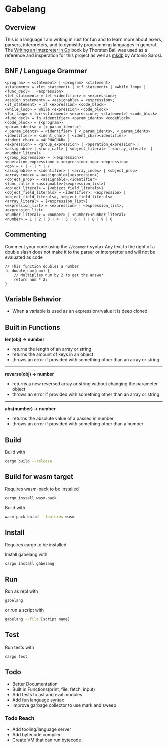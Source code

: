 # Gabelang

## Overview

This is a language I am writing in rust for fun and to learn more about lexers, parsers, interpreters, and to dymistify programming languages in general.
The [Writing an Interpreter in Go](interpreterbook.com) book by Thorsten Ball was used as a reference and insperation for this project as well as [mkdb](github.com/antoniosarosi/mkdb) by Antonio Sarosi.

## BNF / Language Grammer

```bnf
<program> = <statement> | <program> <statement>
<statement> = <let_statement> | <if_statement> | <while_loop> | <func_decl> | <expression>
<let_statement> = let <identifier> = <expression>;
<assign_statement> = <assignable> = <expression>;
<if_statement> = if <expression> <code_block>
<while_loop> = while <expression> <code_block>
<for_loop> = for(<statement> <expression>; <statement>) <code_block>
<func_decl> = fn <identifier> <param_idents> <codeblock>
<code_block> = {<program>}
<param_idents> = (<_param_idents>)
<_param_idents> = <identifier> | <_param_idents>, <_param_idents>
<identifier> = <ident_char> | <ident_char><identifier>
<indent_char> = <ALPHACHAR> | _
<expression> = <group_expression> | <operation_expression> | <assignable> | <func_call> | <object_literal> | <array_literal>  | <number_literal>
<group_expression> = (<expression>)
<operation_expression> = <expression> <op> <expression>
<op> = + | - | * | /
<assignable> = <identifier> | <array_index> | <object_prop>
<array_index> = <assignable>[<expression>]
<object_prop> = <assignable>.<identifier>
<func_call> = <assignable>(<expression_list>)
<object_literal> = {<object_field_literals>}
<object_field_literals> = <identifier>: <expression> | <object_field_literals>, <object_field_literals>
<array_literal> = [<expression_list>]
<expression_list> = <expression> | <expression_list>, <expression_list>
<number_literal> = <number> | <number><number_literal>
<number> = 1 | 2 | 3 | 4 | 5 | 6 | 7 | 8 | 9 | 0
```

## Commenting

Comment your code using the `//comment` syntax
Any text to the right of a double slash does not make it to the parser or interpretter and will not be evaluated as code

```
// This function doubles a number
fn double_num(num) {
    // Multiplies num by 2 to get the answer
    return num * 2;
}
```

## Variable Behavior

- When a variable is used as an expression/rvalue it is deep cloned

## Built in Functions

**len(obj) -> number**

- returns the length of an array or string
- returns the amount of keys in an object
- throws an error if provided with something other than an array or string

___

**reverse(obj) -> number**

- returns a new reversed array or string without changing the parameter object
- throws an error if provided with something other than an array or string

___

**abs(number) -> number**

- returns the absolute value of a passed in number
- throws an error if provided with something other than a number

## Build

Build with
```sh
cargo build --release
```

## Build for wasm target

Requires wasm-pack to be installed
```sh
cargo install wasm-pack
```

Build with
```sh
wasm-pack build --features wasm
```

## Install

Requires cargo to be installed

Install gabelang with
```sh
cargo install gabelang
```

## Run

Run as repl with
```sh
gabelang
```
or run a script with
```sh
gabelang --file [script name]
```

## Test

Run tests with
```sh
cargo test
```

## Todo

- Better Documentation
- Built in Functions(print, file, fetch, input)
- Add tests to ast and eval modules
- Add fun language syntax
- Improve garbage collector to use mark and sweep

### Todo Reach

- Add tooling/language server
- Add bytecode compiler
- Create VM that can run bytecode
